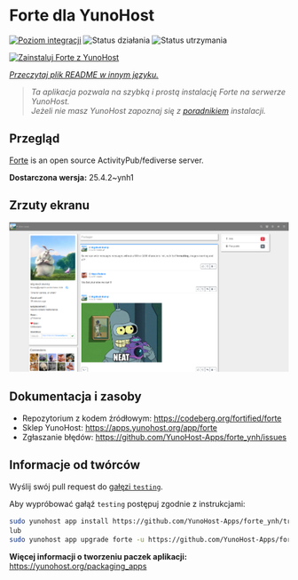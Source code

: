 <!--
To README zostało automatycznie wygenerowane przez <https://github.com/YunoHost/apps/tree/master/tools/readme_generator>
Nie powinno być ono edytowane ręcznie.
-->

# Forte dla YunoHost

[![Poziom integracji](https://apps.yunohost.org/badge/integration/forte)](https://ci-apps.yunohost.org/ci/apps/forte/)
![Status działania](https://apps.yunohost.org/badge/state/forte)
![Status utrzymania](https://apps.yunohost.org/badge/maintained/forte)

[![Zainstaluj Forte z YunoHost](https://install-app.yunohost.org/install-with-yunohost.svg)](https://install-app.yunohost.org/?app=forte)

*[Przeczytaj plik README w innym języku.](./ALL_README.md)*

> *Ta aplikacja pozwala na szybką i prostą instalację Forte na serwerze YunoHost.*  
> *Jeżeli nie masz YunoHost zapoznaj się z [poradnikiem](https://yunohost.org/install) instalacji.*

## Przegląd

[Forte](https://codeberg.org/fortified/forte/) is an open source ActivityPub/fediverse server.


**Dostarczona wersja:** 25.4.2~ynh1

## Zrzuty ekranu

![Zrzut ekranu z Forte](./doc/screenshots/example.png)

## Dokumentacja i zasoby

- Repozytorium z kodem źródłowym: <https://codeberg.org/fortified/forte>
- Sklep YunoHost: <https://apps.yunohost.org/app/forte>
- Zgłaszanie błędów: <https://github.com/YunoHost-Apps/forte_ynh/issues>

## Informacje od twórców

Wyślij swój pull request do [gałęzi `testing`](https://github.com/YunoHost-Apps/forte_ynh/tree/testing).

Aby wypróbować gałąź `testing` postępuj zgodnie z instrukcjami:

```bash
sudo yunohost app install https://github.com/YunoHost-Apps/forte_ynh/tree/testing --debug
lub
sudo yunohost app upgrade forte -u https://github.com/YunoHost-Apps/forte_ynh/tree/testing --debug
```

**Więcej informacji o tworzeniu paczek aplikacji:** <https://yunohost.org/packaging_apps>
